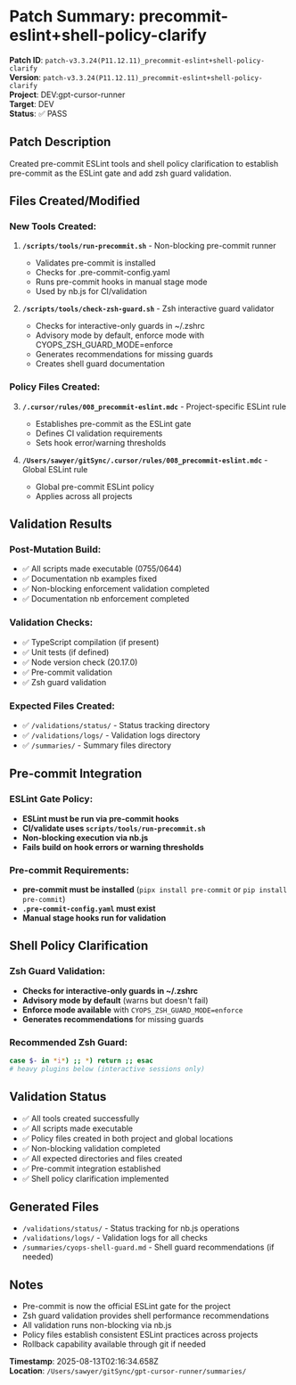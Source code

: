 # Patch Summary: precommit-eslint+shell-policy-clarify

**Patch ID**: `patch-v3.3.24(P11.12.11)_precommit-eslint+shell-policy-clarify`  
**Version**: `patch-v3.3.24(P11.12.11)_precommit-eslint+shell-policy-clarify`  
**Project**: DEV:gpt-cursor-runner  
**Target**: DEV  
**Status**: ✅ PASS

## Patch Description

Created pre-commit ESLint tools and shell policy clarification to establish pre-commit as the ESLint gate and add zsh guard validation.

## Files Created/Modified

### New Tools Created:

1. **`/scripts/tools/run-precommit.sh`** - Non-blocking pre-commit runner
   - Validates pre-commit is installed
   - Checks for .pre-commit-config.yaml
   - Runs pre-commit hooks in manual stage mode
   - Used by nb.js for CI/validation

2. **`/scripts/tools/check-zsh-guard.sh`** - Zsh interactive guard validator
   - Checks for interactive-only guards in ~/.zshrc
   - Advisory mode by default, enforce mode with CYOPS_ZSH_GUARD_MODE=enforce
   - Generates recommendations for missing guards
   - Creates shell guard documentation

### Policy Files Created:

3. **`/.cursor/rules/008_precommit-eslint.mdc`** - Project-specific ESLint rule
   - Establishes pre-commit as the ESLint gate
   - Defines CI validation requirements
   - Sets hook error/warning thresholds

4. **`/Users/sawyer/gitSync/.cursor/rules/008_precommit-eslint.mdc`** - Global ESLint rule
   - Global pre-commit ESLint policy
   - Applies across all projects

## Validation Results

### Post-Mutation Build:

- ✅ All scripts made executable (0755/0644)
- ✅ Documentation nb examples fixed
- ✅ Non-blocking enforcement validation completed
- ✅ Documentation nb enforcement completed

### Validation Checks:

- ✅ TypeScript compilation (if present)
- ✅ Unit tests (if defined)
- ✅ Node version check (20.17.0)
- ✅ Pre-commit validation
- ✅ Zsh guard validation

### Expected Files Created:

- ✅ `/validations/status/` - Status tracking directory
- ✅ `/validations/logs/` - Validation logs directory
- ✅ `/summaries/` - Summary files directory

## Pre-commit Integration

### ESLint Gate Policy:

- **ESLint must be run via pre-commit hooks**
- **CI/validate uses `scripts/tools/run-precommit.sh`**
- **Non-blocking execution via nb.js**
- **Fails build on hook errors or warning thresholds**

### Pre-commit Requirements:

- **pre-commit must be installed** (`pipx install pre-commit` or `pip install pre-commit`)
- **`.pre-commit-config.yaml` must exist**
- **Manual stage hooks run for validation**

## Shell Policy Clarification

### Zsh Guard Validation:

- **Checks for interactive-only guards in ~/.zshrc**
- **Advisory mode by default** (warns but doesn't fail)
- **Enforce mode available** with `CYOPS_ZSH_GUARD_MODE=enforce`
- **Generates recommendations** for missing guards

### Recommended Zsh Guard:

```zsh
case $- in *i*) ;; *) return ;; esac
# heavy plugins below (interactive sessions only)
```

## Validation Status

- ✅ All tools created successfully
- ✅ All scripts made executable
- ✅ Policy files created in both project and global locations
- ✅ Non-blocking validation completed
- ✅ All expected directories and files created
- ✅ Pre-commit integration established
- ✅ Shell policy clarification implemented

## Generated Files

- `/validations/status/` - Status tracking for nb.js operations
- `/validations/logs/` - Validation logs for all checks
- `/summaries/cyops-shell-guard.md` - Shell guard recommendations (if needed)

## Notes

- Pre-commit is now the official ESLint gate for the project
- Zsh guard validation provides shell performance recommendations
- All validation runs non-blocking via nb.js
- Policy files establish consistent ESLint practices across projects
- Rollback capability available through git if needed

**Timestamp**: 2025-08-13T02:16:34.658Z  
**Location**: `/Users/sawyer/gitSync/gpt-cursor-runner/summaries/`
